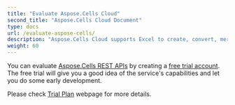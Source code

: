 ```yaml
---
title: "Evaluate Aspose.Cells Cloud"
second_title: "Aspose.Cells Cloud Document"
type: docs
url: /evaluate-aspose-cells/
description: "Aspose.Cells Cloud supports Excel to create, convert, merge, split, protected, inner object operation, and so on."
weight: 60
---
```




You can evaluate [Aspose.Cells REST APIs](http://apireference.aspose.cloud/cells/) by creating a [free trial account](https://dashboard.aspose.cloud). The free trial will give you a good idea of the service's capabilities and let you do some early development.

Please check [Trial Plan](https://purchase.aspose.cloud/trial) webpage for more details.


